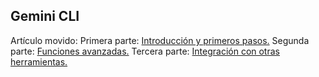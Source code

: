 ## Gemini CLI
Artículo movido:
Primera parte:
[Introducción y primeros pasos.](gemini-cli/gemini-cli-1.md)
Segunda parte:
[Funciones avanzadas.](gemini-cli/gemini-cli-2.md)
Tercera parte:
[Integración con otras herramientas.](gemini-cli/gemini-cli-3.md)